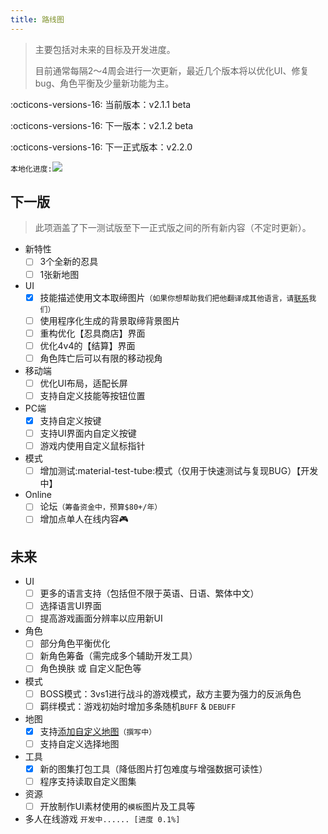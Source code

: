 ```yaml
---
title: 路线图
---
```


> 主要包括对未来的目标及开发进度。
>
> 目前通常每隔2～4周会进行一次更新，最近几个版本将以优化UI、修复bug、角色平衡及少量新功能为主。

:octicons-versions-16: 当前版本：v2.1.1 beta

:octicons-versions-16: 下一版本：v2.1.2 beta

:octicons-versions-16: 下一正式版本：v2.2.0

`本地化进度:`<a title="Crowdin" target="_blank" href="https://zh.crowdin.com/project/nsv2"><img src="https://badges.crowdin.net/nsv2/localized.svg"></a>

## 下一版

> 此项涵盖了下一测试版至下一正式版之间的所有新内容（不定时更新）。

- 新特性
    - [ ] 3个全新的忍具
    - [ ] 1张新地图
- UI
    - [x] 技能描述使用文本取缔图片`（如果你想帮助我们把他翻译成其他语言，请`[`联系`](../about/index.md#contact)`我们）`
    - [ ] 使用程序化生成的背景取缔背景图片
    - [ ] 重构优化【忍具商店】界面
    - [ ] 优化4v4的【结算】界面
    - [ ] 角色阵亡后可以有限的移动视角
- 移动端
    - [ ] 优化UI布局，适配长屏
    - [ ] 支持自定义技能等按钮位置
- PC端
    - [x] 支持自定义按键
    - [ ] 支持UI界面内自定义按键
    - [ ] 游戏内使用自定义鼠标指针
- 模式
    - [ ] 增加测试:material-test-tube:模式（仅用于快速测试与复现BUG）【开发中】
- Online
    - [ ] 论坛`（筹备资金中，预算$80+/年）`
    - [ ] 增加点单人在线内容:video_game:

## 未来

- UI
    - [ ] 更多的语言支持（包括但不限于英语、日语、繁体中文）
    - [ ] 选择语言UI界面
    - [ ] 提高游戏画面分辨率以应用新UI
- 角色
    - [ ] 部分角色平衡优化
    - [ ] 新角色筹备（需完成多个辅助开发工具）
    - [ ] 角色换肤 或 自定义配色等
- 模式
    - [ ] BOSS模式：3vs1进行战斗的游戏模式，敌方主要为强力的反派角色
    - [ ] 羁绊模式：游戏初始时增加多条随机`BUFF` & `DEBUFF`
- 地图
    - [x] 支持[添加自定义地图](/tutorials/add-custom-map)`（撰写中）`
    - [ ] 支持自定义选择地图
- 工具
    - [x] 新的图集打包工具（降低图片打包难度与增强数据可读性）
    - [ ] 程序支持读取自定义图集
- 资源
    - [ ] 开放制作UI素材使用的`模板`图片及工具等
- 多人在线游戏 `开发中...... [进度 0.1%]`
